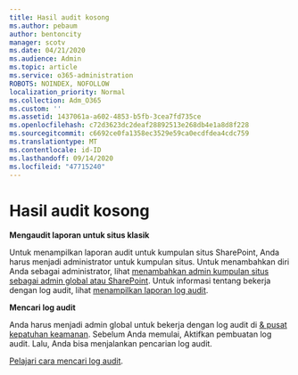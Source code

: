 ```yaml
---
title: Hasil audit kosong
ms.author: pebaum
author: bentoncity
manager: scotv
ms.date: 04/21/2020
ms.audience: Admin
ms.topic: article
ms.service: o365-administration
ROBOTS: NOINDEX, NOFOLLOW
localization_priority: Normal
ms.collection: Adm_O365
ms.custom: ''
ms.assetid: 1437061a-a602-4853-b5fb-3cea7fd735ce
ms.openlocfilehash: c72d3623dc2deaf28892513e268db4e1a8d8f228
ms.sourcegitcommit: c6692ce0fa1358ec3529e59ca0ecdfdea4cdc759
ms.translationtype: MT
ms.contentlocale: id-ID
ms.lasthandoff: 09/14/2020
ms.locfileid: "47715240"
---
```

# <a name="auditing-results-are-blank"></a>Hasil audit kosong

 **Mengaudit laporan untuk situs klasik**
  
Untuk menampilkan laporan audit untuk kumpulan situs SharePoint, Anda harus menjadi administrator untuk kumpulan situs. Untuk menambahkan diri Anda sebagai administrator, lihat [menambahkan admin kumpulan situs sebagai admin global atau SharePoint](https://go.microsoft.com/fwlink/?linkid=869390). Untuk informasi tentang bekerja dengan log audit, lihat [menampilkan laporan log audit](https://go.microsoft.com/fwlink/?linkid=395237). 
  
 **Mencari log audit**
  
Anda harus menjadi admin global untuk bekerja dengan log audit di [ &amp; pusat kepatuhan keamanan](https://protection.office.com). Sebelum Anda memulai, Aktifkan pembuatan log audit. Lalu, Anda bisa menjalankan pencarian log audit. 
  
[Pelajari cara mencari log audit](https://go.microsoft.com/fwlink/?linkid=708432).
  

